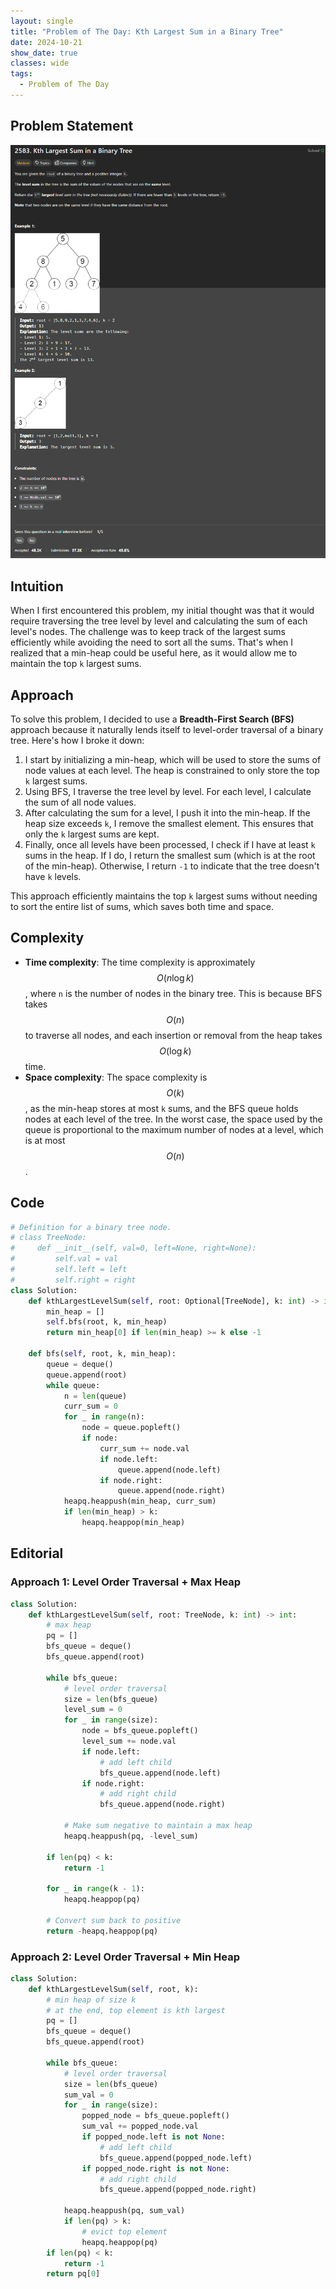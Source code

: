 ```yaml
---
layout: single
title: "Problem of The Day: Kth Largest Sum in a Binary Tree"
date: 2024-10-21
show_date: true
classes: wide
tags:
  - Problem of The Day
---
```


## Problem Statement

![problem](/assets/images/2024-10-21_18-47-59-problem-2583.png)

## Intuition

When I first encountered this problem, my initial thought was that it would require traversing the tree level by level and calculating the sum of each level's nodes. The challenge was to keep track of the largest sums efficiently while avoiding the need to sort all the sums. That's when I realized that a min-heap could be useful here, as it would allow me to maintain the top `k` largest sums.

## Approach

To solve this problem, I decided to use a **Breadth-First Search (BFS)** approach because it naturally lends itself to level-order traversal of a binary tree. Here's how I broke it down:

1. I start by initializing a min-heap, which will be used to store the sums of node values at each level. The heap is constrained to only store the top `k` largest sums.
2. Using BFS, I traverse the tree level by level. For each level, I calculate the sum of all node values.
3. After calculating the sum for a level, I push it into the min-heap. If the heap size exceeds `k`, I remove the smallest element. This ensures that only the `k` largest sums are kept.
4. Finally, once all levels have been processed, I check if I have at least `k` sums in the heap. If I do, I return the smallest sum (which is at the root of the min-heap). Otherwise, I return `-1` to indicate that the tree doesn't have `k` levels.

This approach efficiently maintains the top `k` largest sums without needing to sort the entire list of sums, which saves both time and space.

## Complexity

- **Time complexity**: The time complexity is approximately $$O(n \log k)$$, where `n` is the number of nodes in the binary tree. This is because BFS takes $$O(n)$$ to traverse all nodes, and each insertion or removal from the heap takes $$O(\log k)$$ time.
- **Space complexity**: The space complexity is $$O(k)$$, as the min-heap stores at most `k` sums, and the BFS queue holds nodes at each level of the tree. In the worst case, the space used by the queue is proportional to the maximum number of nodes at a level, which is at most $$O(n)$$.

## Code

```python
# Definition for a binary tree node.
# class TreeNode:
#     def __init__(self, val=0, left=None, right=None):
#         self.val = val
#         self.left = left
#         self.right = right
class Solution:
    def kthLargestLevelSum(self, root: Optional[TreeNode], k: int) -> int:
        min_heap = []
        self.bfs(root, k, min_heap)
        return min_heap[0] if len(min_heap) >= k else -1

    def bfs(self, root, k, min_heap):
        queue = deque()
        queue.append(root)
        while queue:
            n = len(queue)
            curr_sum = 0
            for _ in range(n):
                node = queue.popleft()
                if node:
                    curr_sum += node.val
                    if node.left:
                        queue.append(node.left)
                    if node.right:
                        queue.append(node.right)
            heapq.heappush(min_heap, curr_sum)
            if len(min_heap) > k:
                heapq.heappop(min_heap)
```

## Editorial

### Approach 1: Level Order Traversal + Max Heap

```python
class Solution:
    def kthLargestLevelSum(self, root: TreeNode, k: int) -> int:
        # max heap
        pq = []
        bfs_queue = deque()
        bfs_queue.append(root)

        while bfs_queue:
            # level order traversal
            size = len(bfs_queue)
            level_sum = 0
            for _ in range(size):
                node = bfs_queue.popleft()
                level_sum += node.val
                if node.left:
                    # add left child
                    bfs_queue.append(node.left)
                if node.right:
                    # add right child
                    bfs_queue.append(node.right)

            # Make sum negative to maintain a max heap
            heapq.heappush(pq, -level_sum)

        if len(pq) < k:
            return -1

        for _ in range(k - 1):
            heapq.heappop(pq)

        # Convert sum back to positive
        return -heapq.heappop(pq)
```

### Approach 2: Level Order Traversal + Min Heap

```python
class Solution:
    def kthLargestLevelSum(self, root, k):
        # min heap of size k
        # at the end, top element is kth largest
        pq = []
        bfs_queue = deque()
        bfs_queue.append(root)

        while bfs_queue:
            # level order traversal
            size = len(bfs_queue)
            sum_val = 0
            for _ in range(size):
                popped_node = bfs_queue.popleft()
                sum_val += popped_node.val
                if popped_node.left is not None:
                    # add left child
                    bfs_queue.append(popped_node.left)
                if popped_node.right is not None:
                    # add right child
                    bfs_queue.append(popped_node.right)

            heapq.heappush(pq, sum_val)
            if len(pq) > k:
                # evict top element
                heapq.heappop(pq)
        if len(pq) < k:
            return -1
        return pq[0]
```
